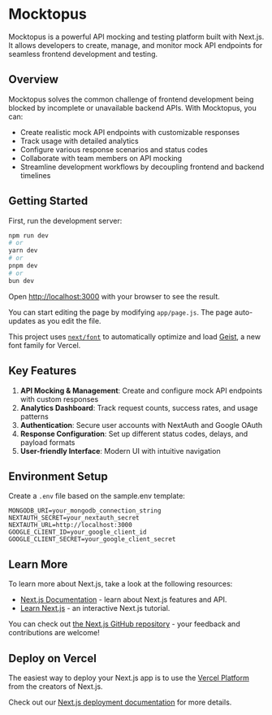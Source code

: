 # Mocktopus

Mocktopus is a powerful API mocking and testing platform built with Next.js. It allows developers to create, manage, and monitor mock API endpoints for seamless frontend development and testing.

## Overview

Mocktopus solves the common challenge of frontend development being blocked by incomplete or unavailable backend APIs. With Mocktopus, you can:

- Create realistic mock API endpoints with customizable responses
- Track usage with detailed analytics
- Configure various response scenarios and status codes
- Collaborate with team members on API mocking
- Streamline development workflows by decoupling frontend and backend timelines

## Getting Started

First, run the development server:

```bash
npm run dev
# or
yarn dev
# or
pnpm dev
# or
bun dev
```

Open [http://localhost:3000](http://localhost:3000) with your browser to see the result.

You can start editing the page by modifying `app/page.js`. The page auto-updates as you edit the file.

This project uses [`next/font`](https://nextjs.org/docs/app/building-your-application/optimizing/fonts) to automatically optimize and load [Geist](https://vercel.com/font), a new font family for Vercel.

## Key Features

1. **API Mocking & Management**: Create and configure mock API endpoints with custom responses
2. **Analytics Dashboard**: Track request counts, success rates, and usage patterns
3. **Authentication**: Secure user accounts with NextAuth and Google OAuth
4. **Response Configuration**: Set up different status codes, delays, and payload formats
5. **User-friendly Interface**: Modern UI with intuitive navigation

## Environment Setup

Create a `.env` file based on the sample.env template:

```
MONGODB_URI=your_mongodb_connection_string
NEXTAUTH_SECRET=your_nextauth_secret
NEXTAUTH_URL=http://localhost:3000
GOOGLE_CLIENT_ID=your_google_client_id
GOOGLE_CLIENT_SECRET=your_google_client_secret
```

## Learn More

To learn more about Next.js, take a look at the following resources:

- [Next.js Documentation](https://nextjs.org/docs) - learn about Next.js features and API.
- [Learn Next.js](https://nextjs.org/learn) - an interactive Next.js tutorial.

You can check out [the Next.js GitHub repository](https://github.com/vercel/next.js) - your feedback and contributions are welcome!

## Deploy on Vercel

The easiest way to deploy your Next.js app is to use the [Vercel Platform](https://vercel.com/new?utm_medium=default-template&filter=next.js&utm_source=create-next-app&utm_campaign=create-next-app-readme) from the creators of Next.js.

Check out our [Next.js deployment documentation](https://nextjs.org/docs/deployment) for more details.
